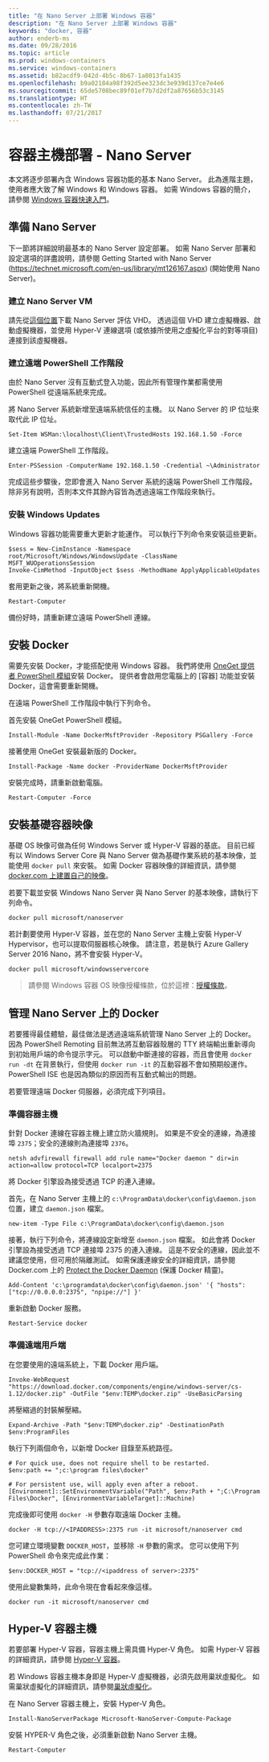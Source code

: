 ```yaml
---
title: "在 Nano Server 上部署 Windows 容器"
description: "在 Nano Server 上部署 Windows 容器"
keywords: "docker, 容器"
author: enderb-ms
ms.date: 09/28/2016
ms.topic: article
ms.prod: windows-containers
ms.service: windows-containers
ms.assetid: b82acdf9-042d-4b5c-8b67-1a8013fa1435
ms.openlocfilehash: b9a02184a98f392d5ee323dc3e939d137ce7e4e6
ms.sourcegitcommit: 65de5708bec89f01ef7b7d2df2a87656b53c3145
ms.translationtype: HT
ms.contentlocale: zh-TW
ms.lasthandoff: 07/21/2017
---
```

# 容器主機部署 - Nano Server

本文將逐步部署內含 Windows 容器功能的基本 Nano Server。 此為進階主題，使用者應大致了解 Windows 和 Windows 容器。 如需 Windows 容器的簡介，請參閱 [Windows 容器快速入門](../quick-start/index.md)。

## 準備 Nano Server

下一節將詳細說明最基本的 Nano Server 設定部署。 如需 Nano Server 部署和設定選項的詳盡說明，請參閱 Getting Started with Nano Server (https://technet.microsoft.com/en-us/library/mt126167.aspx) (開始使用 Nano Server)。

### 建立 Nano Server VM

請先從[這個位置](https://www.microsoft.com/en-us/evalcenter/evaluate-windows-server-2016)下載 Nano Server 評估 VHD。 透過這個 VHD 建立虛擬機器、啟動虛擬機器，並使用 Hyper-V 連線選項 (或依據所使用之虛擬化平台的對等項目) 連接到該虛擬機器。

### 建立遠端 PowerShell 工作階段

由於 Nano Server 沒有互動式登入功能，因此所有管理作業都需使用 PowerShell 從遠端系統來完成。

將 Nano Server 系統新增至遠端系統信任的主機。 以 Nano Server 的 IP 位址來取代此 IP 位址。

```none
Set-Item WSMan:\localhost\Client\TrustedHosts 192.168.1.50 -Force
```

建立遠端 PowerShell 工作階段。

```none
Enter-PSSession -ComputerName 192.168.1.50 -Credential ~\Administrator
```

完成這些步驟後，您即會進入 Nano Server 系統的遠端 PowerShell 工作階段。 除非另有說明，否則本文件其餘內容皆為透過遠端工作階段來執行。

### 安裝 Windows Updates

Windows 容器功能需要重大更新才能運作。 可以執行下列命令來安裝這些更新。

```none
$sess = New-CimInstance -Namespace root/Microsoft/Windows/WindowsUpdate -ClassName MSFT_WUOperationsSession
Invoke-CimMethod -InputObject $sess -MethodName ApplyApplicableUpdates
```

套用更新之後，將系統重新開機。

```none
Restart-Computer
```

備份好時，請重新建立遠端 PowerShell 連線。

## 安裝 Docker

需要先安裝 Docker，才能搭配使用 Windows 容器。 我們將使用 [OneGet 提供者 PowerShell 模組](https://github.com/oneget/oneget)安裝 Docker。 提供者會啟用您電腦上的 \[容器\] 功能並安裝 Docker，這會需要重新開機。 

在遠端 PowerShell 工作階段中執行下列命令。

首先安裝 OneGet PowerShell 模組。

```none
Install-Module -Name DockerMsftProvider -Repository PSGallery -Force
```

接著使用 OneGet 安裝最新版的 Docker。

```none
Install-Package -Name docker -ProviderName DockerMsftProvider
```

安裝完成時，請重新啟動電腦。

```none
Restart-Computer -Force
```

## 安裝基礎容器映像

基礎 OS 映像可做為任何 Windows Server 或 Hyper-V 容器的基底。 目前已經有以 Windows Server Core 與 Nano Server 做為基礎作業系統的基本映像，並能使用 `docker pull` 來安裝。 如需 Docker 容器映像的詳細資訊，請參閱 [docker.com 上建置自己的映像](https://docs.docker.com/engine/tutorials/dockerimages/)。

若要下載並安裝 Windows Nano Server 與 Nano Server 的基本映像，請執行下列命令。

```none
docker pull microsoft/nanoserver
```

若計劃要使用 Hyper-V 容器，並在您的 Nano Server 主機上安裝 Hyper-V Hypervisor，也可以提取伺服器核心映像。 請注意，若是執行 Azure Gallery Server 2016 Nano，將不會安裝 Hyper-V。

```none
docker pull microsoft/windowsservercore
```

> 請參閱 Windows 容器 OS 映像授權條款，位於這裡：[授權條款](../images-eula.md)。

## 管理 Nano Server 上的 Docker

若要獲得最佳體驗，最佳做法是透過遠端系統管理 Nano Server 上的 Docker。 因為 PowerShell Remoting 目前無法將互動容器殼層的 TTY 終端輸出重新導向到初始用戶端的命令提示字元。 可以啟動中斷連接的容器，而且會使用 `docker run -dt` 在背景執行，但使用 `docker run -it` 的互動容器不會如預期般運作。 PowerShell ISE 也是因為類似的原因而有互動式輸出的問題。

若要管理遠端 Docker 伺服器，必須完成下列項目。

### 準備容器主機

針對 Docker 連線在容器主機上建立防火牆規則。 如果是不安全的連線，為連接埠 `2375`；安全的連線則為連接埠 `2376`。

```none
netsh advfirewall firewall add rule name="Docker daemon " dir=in action=allow protocol=TCP localport=2375
```

將 Docker 引擎設為接受透過 TCP 的連入連線。

首先，在 Nano Server 主機上的 `c:\ProgramData\docker\config\daemon.json` 位置，建立 `daemon.json` 檔案。

```none
new-item -Type File c:\ProgramData\docker\config\daemon.json
```

接著，執行下列命令，將連線設定新增至 `daemon.json` 檔案。 如此會將 Docker 引擎設為接受透過 TCP 連接埠 2375 的連入連線。 這是不安全的連線，因此並不建議您使用，但可用於隔離測試。 如需保護連線安全的詳細資訊，請參閱 Docker.com 上的 [Protect the Docker Daemon](https://docs.docker.com/engine/security/https/) (保護 Docker 精靈)。

```none
Add-Content 'c:\programdata\docker\config\daemon.json' '{ "hosts": ["tcp://0.0.0.0:2375", "npipe://"] }'
```

重新啟動 Docker 服務。

```none
Restart-Service docker
```

### 準備遠端用戶端

在您要使用的遠端系統上，下載 Docker 用戶端。

```none
Invoke-WebRequest "https://download.docker.com/components/engine/windows-server/cs-1.12/docker.zip" -OutFile "$env:TEMP\docker.zip" -UseBasicParsing
```

將壓縮過的封裝解壓縮。

```none
Expand-Archive -Path "$env:TEMP\docker.zip" -DestinationPath $env:ProgramFiles
```

執行下列兩個命令，以新增 Docker 目錄至系統路徑。

```none
# For quick use, does not require shell to be restarted.
$env:path += ";c:\program files\docker"

# For persistent use, will apply even after a reboot. 
[Environment]::SetEnvironmentVariable("Path", $env:Path + ";C:\Program Files\Docker", [EnvironmentVariableTarget]::Machine)
```

完成後即可使用 `docker -H` 參數存取遠端 Docker 主機。

```none
docker -H tcp://<IPADDRESS>:2375 run -it microsoft/nanoserver cmd
```

您可建立環境變數 `DOCKER_HOST`，並移除 `-H` 參數的需求。 您可以使用下列 PowerShell 命令來完成此作業：

```none
$env:DOCKER_HOST = "tcp://<ipaddress of server>:2375"
```

使用此變數集時，此命令現在會看起來像這樣。

```none
docker run -it microsoft/nanoserver cmd
```

## Hyper-V 容器主機

若要部署 Hyper-V 容器，容器主機上需具備 Hyper-V 角色。 如需 Hyper-V 容器的詳細資訊，請參閱 [Hyper-V 容器](../manage-containers/hyperv-container.md)。

若 Windows 容器主機本身即是 Hyper-V 虛擬機器，必須先啟用巢狀虛擬化。 如需巢狀虛擬化的詳細資訊，請參閱[巢狀虛擬化](https://msdn.microsoft.com/en-us/virtualization/hyperv_on_windows/user_guide/nesting)。


在 Nano Server 容器主機上，安裝 Hyper-V 角色。

```none
Install-NanoServerPackage Microsoft-NanoServer-Compute-Package
```

安裝 HYPER-V 角色之後，必須重新啟動 Nano Server 主機。

```none
Restart-Computer
```
